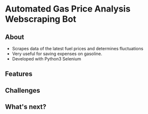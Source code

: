 # Automated Gas Price Analysis Webscraping Bot

## About
  * Scrapes data of the latest fuel prices and determines fluctuations
  * Very useful for saving expenses on gasoline. 
  * Developed with Python3 Selenium 

## Features


## Challenges


## What's next?
